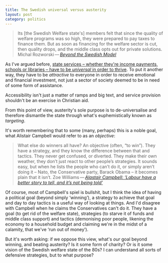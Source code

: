 ```yaml
---
title: The Swedish universal versus austerity
layout: post
category: politics
---
```


>  Its [the Swedish Welfare state's] members felt that since the quality of welfare programs was so high, they were prepared to pay taxes to finance them. But as soon as financing for the welfare sector is cut, then quality drops, and the middle class opts out for private solutions. Michal Rozworski&thinsp;&#8212;&thinsp;<cite>[Beyond the Swedish Model](https://www.jacobinmag.com/2015/02/sweden-welfare-social-democracy-socialism/)</cite>

As I've argued before, [state services &#8211; whether they're income payments, schools or libraries &#8211; have to be _universal_ in order to thrive](/2014/09/in-praise-of-universality/). To put it another way, they have to be _attractive_ to everyone in order to receive emotional and financial investment, not just a sector of society deemed to be in need of some form of assistance.

Accessibility isn't just a matter of ramps and big text, and service provision shouldn't be an exercise in Christian aid.

From this point of view, austerity's sole purpose is to de-universalise and therefore dismantle the state through what's euphemistically known as _targeting_.

It's worth remembering that to some (many, perhaps) this is a noble goal, what Alistair Campbell would refer to as an _objective_:

> What else do winners all have? An objective (often, “to win”). They have a strategy, and they know the difference between that and tactics. They never get confused, or diverted. They make their own weather, they don’t just react to other people’s strategies. It sounds easy, but when he lists the people who can’t do it, or simply aren’t doing it – Nato, the Conservative party, Barack Obama – it becomes plain that it isn’t. Zoe Williams&thinsp;&#8212;&thinsp;<cite>[Alastair Campbell: ‘Labour have a better story to tell, and it’s not being told’](http://www.theguardian.com/politics/2015/feb/27/alastair-campbell-interview)</cite>

Of course, most of Campbell's spiel is bullshit, but I think the idea of having a political goal (beyond simply &#8216;winning&#8217;), a strategy to achieve that goal and day to day tactics is a useful way of looking at things. And I'd disagree with Campbell when he claims the Conservatives can't do it. They have a goal (to get rid of the welfare state), strategies (to starve it of funds and middle class support) and tactics (demonising poor people, likening the economy to a household budget and claiming we're in the midst of a calamity, that we've &#8216;run out of money&#8217;).

But it's worth asking: if we oppose this view, what's _our_ goal beyond winning, and beating austerity? Is it some form of charity? Or is it some vision of the Swedish welfare state of the 80s? I can understand all sorts of defensive strategies, but to what purpose?
